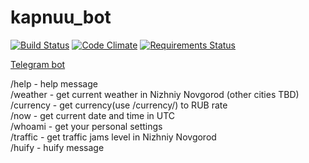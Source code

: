 # kapnuu_bot
[![Build Status](https://travis-ci.org/kapnuu/kapnuu_bot.svg?branch=master)](https://travis-ci.org/kapnuu/kapnuu_bot)
[![Code Climate](https://codeclimate.com/github/kapnuu/kapnuu_bot/badges/gpa.svg)](https://codeclimate.com/github/kapnuu/kapnuu_bot)
[![Requirements Status](https://requires.io/github/kapnuu/kapnuu_bot/requirements.svg?branch=master)](https://requires.io/github/kapnuu/kapnuu_bot/requirements/?branch=master)

[Telegram bot](https://t.me/kapnuu_bot)

/help - help message  
/weather - get current weather in Nizhniy Novgorod (other cities TBD)  
/currency - get currency(use /currency/_<ISO>_) to RUB rate  
/now - get current date and time in UTC  
/whoami - get your personal settings  
/traffic - get traffic jams level in Nizhniy Novgorod  
/huify - huify message  
